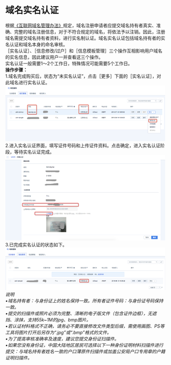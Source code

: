 

# 域名实名认证

根据[《互联网域名管理办法》](http://www.miit.gov.cn/n1146295/n1146557/n1146624/c5778555/content.html)规定，域名注册申请者应提交域名持有者真实、准确、完整的域名注册信息，对于不符合规定的域名，将依法予以注销。因此，注册域名需提交域名持有者资料，进行实名制认证。域名实名认证包括域名持有者的实名认证和域名本身的命名审核。  
［实名认证］、［信息修改/过户］和［信息模板管理］三个操作互相影响用户域名的实名信息，因此建议用户一并查看这三个操作。  
实名认证一般需要1～2个工作日，特殊情况可能需要5个工作日。  
**操作步骤：**  
1.域名完成购买后，状态为“未实名认证”，点击［更多］下面的［实名认证］，对此域名进行实名认证。  
![](/images/certification/1.png)  
2.进入实名认证界面，填写证件号码和上传证件资料。点击确定，进入实名认证阶段，等待实名认证完成。  
![](/images/certification/2.png)  
3.已完成实名认证的状态如下。  
![](/images/certification/3.png)  
*说明  
•域名持有者：与身份证上的姓名保持一致。所有者证件号码：与身份证号码保持一致。  
•提交的扫描件或照片必须为完整、清晰的电子版文件（包含证件边框），无遮挡、涂抹，支持55k\~1M的jpg、bmp图片。  
•若认证材料格式不正确，请务必不要直接修改文件类型后缀，需使用画图、PS等工具将图片打开后另存为“.jpg”或“.bmp”格式的文件。  
•为了提高审核准确率及速度，建议您提交身份证扫描件。*  
*•如果您没有身份证，中国大陆地区居民可选择以下一种身份证明材料扫描件进行提交：与域名持有者姓名一致的户口薄原件扫描件或加盖公安局户口专用章的户籍证明扫描件。*
